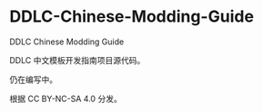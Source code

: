 # DDLC-Chinese-Modding-Guide

DDLC Chinese Modding Guide

DDLC 中文模板开发指南项目源代码。

仍在编写中。

根据 CC BY-NC-SA 4.0 分发。
